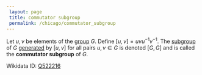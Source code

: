 ```yaml
---
 layout: page
 title: commutator subgroup
 permalink: /chicago/commutator_subgroup
---
```


Let $u,v$ be elements of the [group](https://mathgloss.github.io/MathGloss/group) $G$. Define $[u,v] = uvu^{-1}v^{-1}$. The [subgroup](https://mathgloss.github.io/MathGloss/subgroup) of $G$ [generated](https://mathgloss.github.io/MathGloss/generate_a_σ-algebra) by $[u,v]$ for all pairs $u,v\in G$ is denoted $[G,G]$ and is called the **commutator subgroup** of $G$. 

Wikidata ID: [Q522216](https://www.wikidata.org/wiki/Q522216)